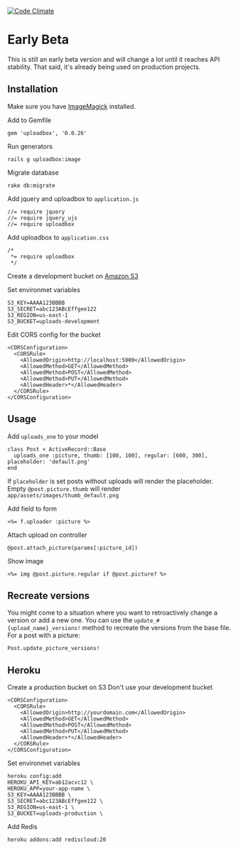 [![Code Climate](https://codeclimate.com/github/startae/uploadbox.png)](https://codeclimate.com/github/startae/uploadbox)

# Early Beta
This is still an early beta version and will change a lot until it reaches API stability.
That said, it's already being used on production projects.

## Installation

Make sure you have [ImageMagick](http://www.imagemagick.org/) installed.

Add to Gemfile
```
gem 'uploadbox', '0.0.26'
```

Run generators
```
rails g uploadbox:image
```

Migrate database
```
rake db:migrate
```

Add jquery and uploadbox to `application.js`
```
//= require jquery
//= require jquery_ujs
//= require uploadbox
```

Add uploadbox to `application.css`
```
/*
 *= require uploadbox
 */
```

Create a development bucket on [Amazon S3](http://aws.amazon.com/s3/)

Set environmet variables
```
S3_KEY=AAAA123BBBB
S3_SECRET=abc123ABcEffgee122
S3_REGION=us-east-1
S3_BUCKET=uploads-development
```

Edit CORS config for the bucket
```
<CORSConfiguration>
  <CORSRule>
    <AllowedOrigin>http://localhost:5000</AllowedOrigin>
    <AllowedMethod>GET</AllowedMethod>
    <AllowedMethod>POST</AllowedMethod>
    <AllowedMethod>PUT</AllowedMethod>
    <AllowedHeader>*</AllowedHeader>
  </CORSRule>
</CORSConfiguration>
```

## Usage
Add `uploads_one` to your model
```
class Post < ActiveRecord::Base
  uploads_one :picture, thumb: [100, 100], regular: [600, 300], placeholder: 'default.png'
end
```

If `placeholder` is set posts without uploads will render the placeholder.
Empty `@post.picture.thumb` will render `app/assets/images/thumb_default.png`

Add field to form
```
<%= f.uploader :picture %>
```

Attach upload on controller
```
@post.attach_picture(params[:picture_id])
```

Show image
```
<%= img @post.picture.regular if @post.picture? %>
```

## Recreate versions
You might come to a situation where you want to retroactively change a version or add a new one. You can use the `update_#{upload_name}_versions!` method to recreate the versions from the base file.
For a post with a picture:

```
Post.update_picture_versions!
```


## Heroku
Create a production bucket on S3
Don't use your development bucket
```
<CORSConfiguration>
  <CORSRule>
    <AllowedOrigin>http://yourdomain.com</AllowedOrigin>
    <AllowedMethod>GET</AllowedMethod>
    <AllowedMethod>POST</AllowedMethod>
    <AllowedMethod>PUT</AllowedMethod>
    <AllowedHeader>*</AllowedHeader>
  </CORSRule>
</CORSConfiguration>
```

Set environmet variables
```
heroku config:add
HEROKU_API_KEY=ab12acvc12 \
HEROKU_APP=your-app-name \
S3_KEY=AAAA123BBBB \
S3_SECRET=abc123ABcEffgee122 \
S3_REGION=us-east-1 \
S3_BUCKET=uploads-production \
```

Add Redis
```
heroku addons:add rediscloud:20
```